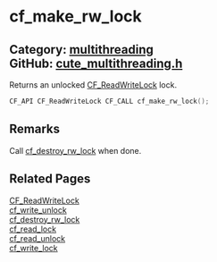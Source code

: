 [](../header.md ':include')

# cf_make_rw_lock

Category: [multithreading](/api_reference?id=multithreading)  
GitHub: [cute_multithreading.h](https://github.com/RandyGaul/cute_framework/blob/master/include/cute_multithreading.h)  
---

Returns an unlocked [CF_ReadWriteLock](/multithreading/cf_readwritelock.md) lock.

```cpp
CF_API CF_ReadWriteLock CF_CALL cf_make_rw_lock();
```

## Remarks

Call [cf_destroy_rw_lock](/multithreading/cf_destroy_rw_lock.md) when done.

## Related Pages

[CF_ReadWriteLock](/multithreading/cf_readwritelock.md)  
[cf_write_unlock](/multithreading/cf_write_unlock.md)  
[cf_destroy_rw_lock](/multithreading/cf_destroy_rw_lock.md)  
[cf_read_lock](/multithreading/cf_read_lock.md)  
[cf_read_unlock](/multithreading/cf_read_unlock.md)  
[cf_write_lock](/multithreading/cf_write_lock.md)  
